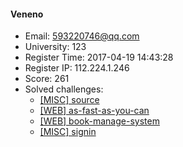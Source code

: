 #### Veneno  

* Email: 593220746@qq.com  
* University: 123  
* Register Time: 2017-04-19 14:43:28  
* Register IP: 112.224.1.246  
* Score: 261  
* Solved challenges: 
  * [[MISC] source](https://github.com/SniperOJ/Challenges/blob/master/MISC/source.json)  
  * [[WEB] as-fast-as-you-can](https://github.com/SniperOJ/Challenges/blob/master/WEB/as-fast-as-you-can.json)  
  * [[WEB] book-manage-system](https://github.com/SniperOJ/Challenges/blob/master/WEB/book-manage-system.json)  
  * [[MISC] signin](https://github.com/SniperOJ/Challenges/blob/master/MISC/signin.json)  
